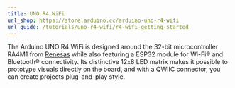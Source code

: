 ```yaml
---
title: UNO R4 WiFi
url_shop: https://store.arduino.cc/arduino-uno-r4-wifi
url_guide: /tutorials/uno-r4-wifi/r4-wifi-getting-started
---
```


The Arduino UNO R4 WiFi is designed around the 32-bit microcontroller RA4M1 from [Renesas](https://www.renesas.com/us/en) while also featuring a ESP32 module for Wi-Fi® and Bluetooth® connectivity. Its distinctive 12x8 LED matrix makes it possible to prototype visuals directly on the board, and with a QWIIC connector, you can create projects plug-and-play style.